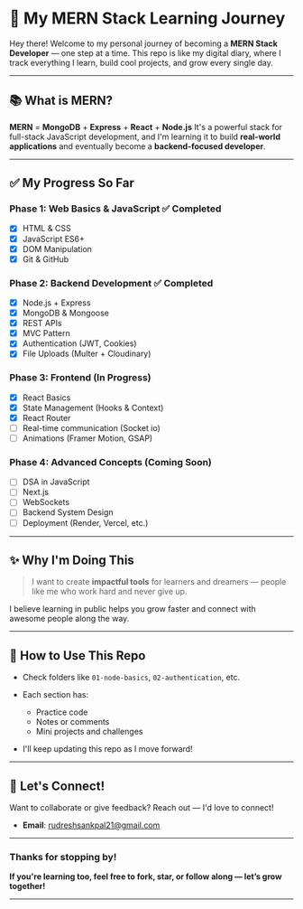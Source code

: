 # 🚀 My MERN Stack Learning Journey

Hey there!
Welcome to my personal journey of becoming a **MERN Stack Developer** — one step at a time. This repo is like my digital diary, where I track everything I learn, build cool projects, and grow every single day.

---

## 📚 What is MERN?

**MERN** = **MongoDB** + **Express** + **React** + **Node.js**
It's a powerful stack for full-stack JavaScript development, and I'm learning it to build **real-world applications** and eventually become a **backend-focused developer**.

---

## ✅ My Progress So Far

### Phase 1: Web Basics & JavaScript ✅ Completed

- [x] HTML & CSS
- [x] JavaScript ES6+
- [x] DOM Manipulation
- [x] Git & GitHub

### Phase 2: Backend Development ✅ Completed

- [x] Node.js + Express
- [x] MongoDB & Mongoose
- [x] REST APIs
- [x] MVC Pattern
- [x] Authentication (JWT, Cookies)
- [x] File Uploads (Multer + Cloudinary)

### Phase 3: Frontend (In Progress)

- [x] React Basics
- [x] State Management (Hooks & Context)
- [x] React Router
- [ ] Real-time communication (Socket io)
- [ ] Animations (Framer Motion, GSAP)

### Phase 4: Advanced Concepts (Coming Soon)

- [ ] DSA in JavaScript
- [ ] Next.js
- [ ] WebSockets
- [ ] Backend System Design
- [ ] Deployment (Render, Vercel, etc.)

---

## ✨ Why I'm Doing This

> I want to create **impactful tools** for learners and dreamers — people like me who work hard and never give up.

I believe learning in public helps you grow faster and connect with awesome people along the way.

---

## 🧠 How to Use This Repo

- Check folders like `01-node-basics`, `02-authentication`, etc.
- Each section has:

  - Practice code
  - Notes or comments
  - Mini projects and challenges

- I'll keep updating this repo as I move forward!

---

## 🤝 Let's Connect!

Want to collaborate or give feedback? Reach out — I'd love to connect!

- **Email**: rudreshsankpal21@gmail.com

---

### Thanks for stopping by!

**If you're learning too, feel free to fork, star, or follow along — let’s grow together!**

---
